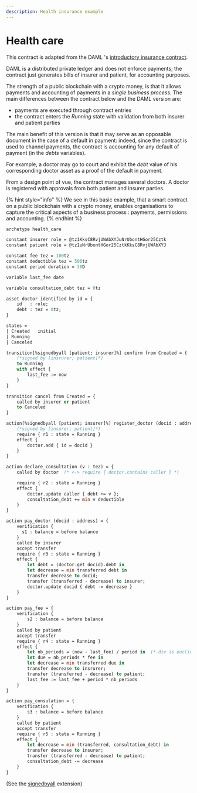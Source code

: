 ```yaml
---
description: Health insurance example
---
```


# Health care

This contract is adapted from the DAML 's  [introductory insurance contract](https://docs.daml.com/getting-started/introduction.html).

DAML is a distributed private ledger and does not enforce payments; the contract just generates bills of insurer and patient, for accounting purposes. 

The strength of a public blockchain with a crypto money, is that it allows payments and accounting of payments in a _single business process_. The main differences between the contract below and the DAML version are:

* payments are executed through contract entries
* the contract enters the _Running_ state with validation from both insurer and patient parties

The main benefit of this version is that it may serve as an opposable document in the case of a default in payment: indeed, since the contract is used to channel payments, the contract is accounting for any default of payment \(in the _debts_ variables\).

For example, a doctor may go to court and exhibit the _debt_ value of his corresponding doctor asset as a proof of the default in payment.

From a design point of vue, the contract manages several doctors. A doctor is registered with approvals from both patient and insurer parties.

{% hint style="info" %}
We see in this basic example, that a smart contract on a public blockchain with a crypto money, enables organisations to capture the critical aspects of a business process : payments, permissions and accounting.
{% endhint %}

```ocaml
archetype health_care

constant insurer role = @tz1KksC8RvjUWAbXYJuNrUbontHGor25Cztk
constant patient role = @tz1uNrUbontHGor25CztkKksC8RvjUWAbXYJ

constant fee tez = 100tz
constant deductible tez = 500tz
constant period duration = 30D

variable last_fee date

variable consultation_debt tez = 0tz

asset doctor identified by id = {
    id   : role;
    debt : tez = 0tz;
}

states =
| Created   initial
| Running
| Canceled

transition[%signedbyall [patient; insurer]%] confirm from Created = {
    (*signed by [insrurer; patient]*)
    to Running
    with effect {
        last_fee := now
    }
}

transition cancel from Created = {
    called by insurer or patient
    to Canceled
}

action[%signedbyall [patient; insurer]%] register_doctor (docid : address) = {
    (*signed by [insurer; patient]*)
    require { r1 : state = Running }
    effect {
        doctor.add { id = docid }
    }
}

action declare_consultation (v : tez) = {
    called by doctor  (* <-> require { doctor.contains caller } *)

    require { r2 : state = Running }
    effect {
        doctor.update caller { debt += v };
        consultation_debt += min v deductible
    }
}

action pay_doctor (docid : address) = {
    verification {
      s1 : balance = before balance
    }
    called by insurer
    accept transfer
    require { r3 : state = Running }
    effect {
        let debt = (doctor.get docid).debt in
        let decrease = min transferred debt in
        transfer decrease to docid;
        transfer (transferred - decrease) to insurer;
        doctor.update docid { debt -= decrease }
    }
}

action pay_fee = {
    verification {
        s2 : balance = before balance
    }
    called by patient
    accept transfer
    require { r4 : state = Running }
    effect {
        let nb_periods = (now - last_fee) / period in  (* div is euclidean *)
        let due = nb_periods * fee in
        let decrease = min transferred due in
        transfer decrease to insrurer;
        transfer (transferred - decrease) to patient;
        last_fee := last_fee + period * nb_periods     
    }
}

action pay_consulation = {
    verification {
        s3 : balance = before balance
    }
    called by patient
    accept transfer
    require { r5 : state = Running }
    effect {
        let decrease = min (transferred, consultation_debt) in
        transfer decrease to insurer;
        transfer (transferred - decrease) to patient;
        consultation_debt -= decrease
    }
}

```

\(See the [signedbyall](../../extensions-1/signed-by-all.md) extension\)


